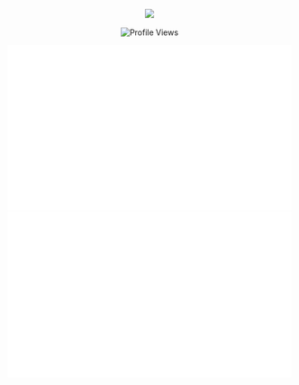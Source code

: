 
<p align="center"> <img src = "https://discord.c99.nl/widget/theme-4/978750269481418792.png" /> </p>
<p align="center"> <img src="https://gpvc.arturio.dev/sayborduu" alt="Profile Views" /> </p>

![](https://raw.githubusercontent.com/sayborduu/github-stats/master/generated/overview.svg)
![](https://raw.githubusercontent.com/sayborduu/github-stats/master/generated/languages.svg)
